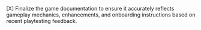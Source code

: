 [X] Finalize the game documentation to ensure it accurately reflects gameplay mechanics, enhancements, and onboarding instructions based on recent playtesting feedback.